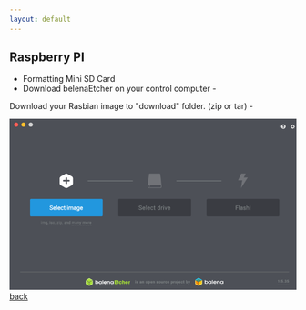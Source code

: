 ```yaml
---
layout: default
---
```


## Raspberry PI

- Formatting Mini SD Card
- Download belenaEtcher on your control computer -

Download your Rasbian image to "download" folder. (zip or tar) -

![images](../images/image1.png)
<br/>
[back](./)
